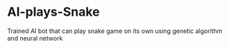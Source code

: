 # AI-plays-Snake
 Trained AI bot that can play snake game on its own using genetic algorithm and neural network
